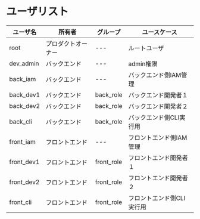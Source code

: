 # ユーザリスト

|ユーザ名|所有者|グループ|ユースケース|
|---|---|---|---|
|root|プロダクトオーナー|---|ルートユーザ|
|dev_admin|バックエンド|---|admin権限|
|back_iam|バックエンド|---|バックエンド側IAM管理|
|back_dev1|バックエンド|back_role|バックエンド開発者１|
|back_dev2|バックエンド|back_role|バックエンド開発者２|
|back_cli|バックエンド|back_role|バックエンド側CLI実行用|
|front_iam|フロントエンド|---|フロントエンド側IAM管理|
|front_dev1|フロントエンド|front_role|フロントエンド開発者１|
|front_dev2|フロントエンド|front_role|フロントエンド開発者２|
|front_cli|フロントエンド|front_role|フロントエンド側CLI実行用|

